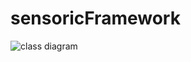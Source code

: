 # sensoricFramework

![class diagram](/sensoricFramework/sensoricFramework/Assets/sensoricFramework/sensoricFramework.png)
